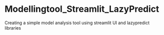 # Modellingtool_Streamlit_LazyPredict
Creating a simple model analysis tool using streamlit UI and lazypredict libraries
